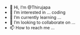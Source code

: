 - 👋 Hi, I’m @Thirujapa
- 👀 I’m interested in ... coding
- 🌱 I’m currently learning ...
- 💞️ I’m looking to collaborate on ...
- 📫 How to reach me ...

<!---
Thirujapa/Thirujapa is a ✨ special ✨ repository because its `README.md` (this file) appears on your GitHub profile.
You can click the Preview link to take a look at your changes.
--->
